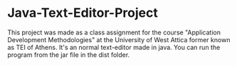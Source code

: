 # Java-Text-Editor-Project
This project was made as a class assignment for the course "Application Development Methodologies" at the University of West Attica former known as TEI of Athens. It's an normal text-editor made in java. You can run the program from the jar file in the dist folder. 
